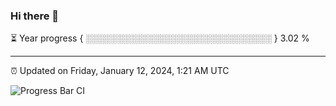 ### Hi there 👋

⏳ Year progress { ░░░░░░░░░░░░░░░░░░░░░░░░░░░░░░ } 3.02 %

---

⏰ Updated on Friday, January 12, 2024, 1:21 AM UTC

![Progress Bar CI](https://github.com/arthurbuhl/arthurbuhl/workflows/Progress%20Bar%20CI/badge.svg)
